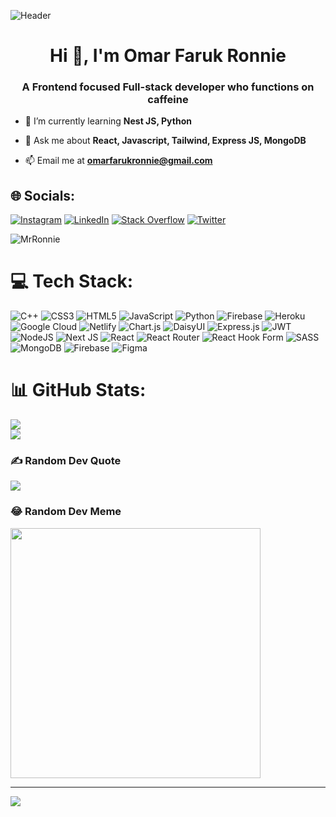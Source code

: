 ![Header](./https://github.com/MrRonnie/MrRonnie/assets/97013902/e2d923b5-dfea-4651-8091-09e9f2dd9c81)

<h1 align="center">Hi 👋, I'm Omar Faruk Ronnie</h1>
<h3 align="center">A Frontend focused Full-stack developer who functions on caffeine</h3>

- 🌱 I’m currently learning **Nest JS, Python**
  
- 💬 Ask me about **React, Javascript, Tailwind, Express JS, MongoDB**

- 📫 Email me at **omarfarukronnie@gmail.com**


## 🌐 Socials:
[![Instagram](https://img.shields.io/badge/Instagram-%23E4405F.svg?logo=Instagram&logoColor=white)](https://instagram.com/ronnieo_0) [![LinkedIn](https://img.shields.io/badge/LinkedIn-%230077B5.svg?logo=linkedin&logoColor=white)](https://linkedin.com/in/omarfarukronnie) [![Stack Overflow](https://img.shields.io/badge/-Stackoverflow-FE7A16?logo=stack-overflow&logoColor=white)](https://stackoverflow.com/users/r-o-n-n-i-e) [![Twitter](https://img.shields.io/badge/Twitter-%231DA1F2.svg?logo=Twitter&logoColor=white)](https://twitter.com/@RO_N_NiE) 
<p align="left"> <img src="https://komarev.com/ghpvc/?username=MrRonnie&label=Profile%20views&color=0e75b7&style=flat" alt="MrRonnie" /> </p>


# 💻 Tech Stack:
![C++](https://img.shields.io/badge/c++-%2300599C.svg?style=flat&logo=c%2B%2B&logoColor=white) ![CSS3](https://img.shields.io/badge/css3-%231572B6.svg?style=flat&logo=css3&logoColor=white) ![HTML5](https://img.shields.io/badge/html5-%23E34F26.svg?style=flat&logo=html5&logoColor=white) ![JavaScript](https://img.shields.io/badge/javascript-%23323330.svg?style=flat&logo=javascript&logoColor=%23F7DF1E) ![Python](https://img.shields.io/badge/python-3670A0?style=flat&logo=python&logoColor=ffdd54) ![Firebase](https://img.shields.io/badge/firebase-%23039BE5.svg?style=flat&logo=firebase) ![Heroku](https://img.shields.io/badge/heroku-%23430098.svg?style=flat&logo=heroku&logoColor=white) ![Google Cloud](https://img.shields.io/badge/GoogleCloud-%234285F4.svg?style=flat&logo=google-cloud&logoColor=white) ![Netlify](https://img.shields.io/badge/netlify-%23000000.svg?style=flat&logo=netlify&logoColor=#00C7B7) ![Chart.js](https://img.shields.io/badge/chart.js-F5788D.svg?style=flat&logo=chart.js&logoColor=white) ![DaisyUI](https://img.shields.io/badge/daisyui-5A0EF8?style=flat&logo=daisyui&logoColor=white) ![Express.js](https://img.shields.io/badge/express.js-%23404d59.svg?style=flat&logo=express&logoColor=%2361DAFB) ![JWT](https://img.shields.io/badge/JWT-black?style=flat&logo=JSON%20web%20tokens) ![NodeJS](https://img.shields.io/badge/node.js-6DA55F?style=flat&logo=node.js&logoColor=white) ![Next JS](https://img.shields.io/badge/Next-black?style=flat&logo=next.js&logoColor=white) ![React](https://img.shields.io/badge/react-%2320232a.svg?style=flat&logo=react&logoColor=%2361DAFB) ![React Router](https://img.shields.io/badge/React_Router-CA4245?style=flat&logo=react-router&logoColor=white) ![React Hook Form](https://img.shields.io/badge/React%20Hook%20Form-%23EC5990.svg?style=flat&logo=reacthookform&logoColor=white) ![SASS](https://img.shields.io/badge/SASS-hotpink.svg?style=flat&logo=SASS&logoColor=white) ![MongoDB](https://img.shields.io/badge/MongoDB-%234ea94b.svg?style=flat&logo=mongodb&logoColor=white) ![Firebase](https://img.shields.io/badge/Firebase-039BE5?style=flat&logo=Firebase&logoColor=white) ![Figma](https://img.shields.io/badge/figma-%23F24E1E.svg?style=flat&logo=figma&logoColor=white)
# 📊 GitHub Stats:
![](https://github-readme-streak-stats.herokuapp.com/?user=MrRonnie&theme=default&hide_border=false)<br/>
![](https://github-readme-stats.vercel.app/api/top-langs/?username=MrRonnie&theme=default&hide_border=false&include_all_commits=true&count_private=true&layout=compact)

### ✍️ Random Dev Quote
![](https://quotes-github-readme.vercel.app/api?type=vetical&theme=dark)

### 😂 Random Dev Meme
<img src='https://randommeme-five.vercel.app/' style="height: 400px;"/>

---
[![](https://visitcount.itsvg.in/api?id=MrRonnie&icon=8&color=8)](https://visitcount.itsvg.in)

<!-- Proudly created with GPRM ( https://gprm.itsvg.in ) -->
